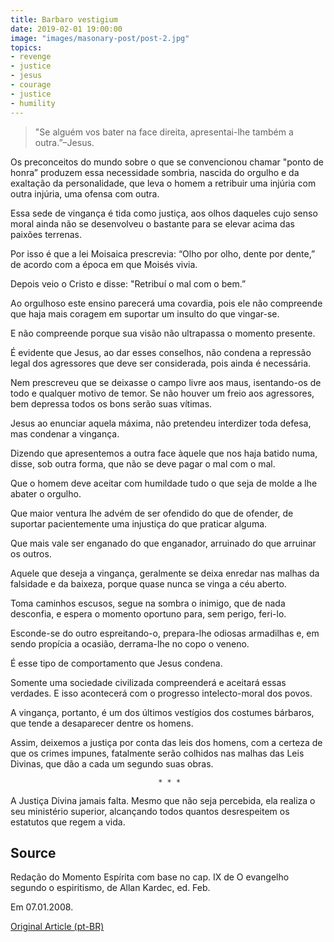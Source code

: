 ```yaml
---
title: Barbaro vestigium
date: 2019-02-01 19:00:00
image: "images/masonary-post/post-2.jpg"
topics: 
- revenge
- justice
- jesus
- courage
- justice
- humility
---
```


> "Se alguém vos bater na face direita, apresentai-lhe também a outra.”–Jesus.

Os preconceitos do mundo sobre o que se convencionou chamar "ponto de honra”
produzem essa necessidade sombria, nascida do orgulho e da exaltação da
personalidade, que leva o homem a retribuir uma injúria com outra injúria, uma
ofensa com outra.

Essa sede de vingança é tida como justiça, aos olhos daqueles cujo senso moral
ainda não se desenvolveu o bastante para se elevar acima das paixões terrenas.

Por isso é que a lei Moisaica prescrevia: “Olho por olho, dente por dente,” de
acordo com a época em que Moisés vivia.

Depois veio o Cristo e disse: "Retribuí o mal com o bem.”

Ao orgulhoso este ensino parecerá uma covardia, pois ele não compreende que
haja mais coragem em suportar um insulto do que vingar-se.

E não compreende porque sua visão não ultrapassa o momento presente.

É evidente que Jesus, ao dar esses conselhos, não condena a repressão legal dos
agressores que deve ser considerada, pois ainda é necessária.

Nem prescreveu que se deixasse o campo livre aos maus, isentando-os de todo e
qualquer motivo de temor. Se não houver um freio aos agressores, bem depressa
todos os bons serão suas vítimas.

Jesus ao enunciar aquela máxima, não pretendeu interdizer toda defesa, mas
condenar a vingança.

Dizendo que apresentemos a outra face àquele que nos haja batido numa, disse,
sob outra forma, que não se deve pagar o mal com o mal.

Que o homem deve aceitar com humildade tudo o que seja de molde a lhe abater o
orgulho.

Que maior ventura lhe advém de ser ofendido do que de ofender, de suportar
pacientemente uma injustiça do que praticar alguma.

Que mais vale ser enganado do que enganador, arruinado do que arruinar os
outros.

Aquele que deseja a vingança, geralmente se deixa enredar nas malhas da
falsidade e da baixeza, porque quase nunca se vinga a céu aberto.

Toma caminhos escusos, segue na sombra o inimigo, que de nada desconfia, e
espera o momento oportuno para, sem perigo, feri-lo.

Esconde-se do outro espreitando-o, prepara-lhe odiosas armadilhas e, em sendo
propícia a ocasião, derrama-lhe no copo o veneno.

É esse tipo de comportamento que Jesus condena.

Somente uma sociedade civilizada compreenderá e aceitará essas verdades. E isso
acontecerá com o progresso intelecto-moral dos povos.

A vingança, portanto, é um dos últimos vestígios dos costumes bárbaros, que
tende a desaparecer dentre os homens.

Assim, deixemos a justiça por conta das leis dos homens, com a certeza de que
os crimes impunes, fatalmente serão colhidos nas malhas das Leis Divinas, que
dão a cada um segundo suas obras.

                                     * * *

A Justiça Divina jamais falta. Mesmo que não seja percebida, ela realiza o seu
ministério superior, alcançando todos quantos desrespeitem os estatutos que
regem a vida.

## Source
Redação do Momento Espírita com base no cap. IX de O evangelho segundo o
espiritismo, de Allan Kardec, ed. Feb.

Em 07.01.2008.


[Original Article (pt-BR)](http://momento.com.br/pt/ler_texto.php?id=1722)
